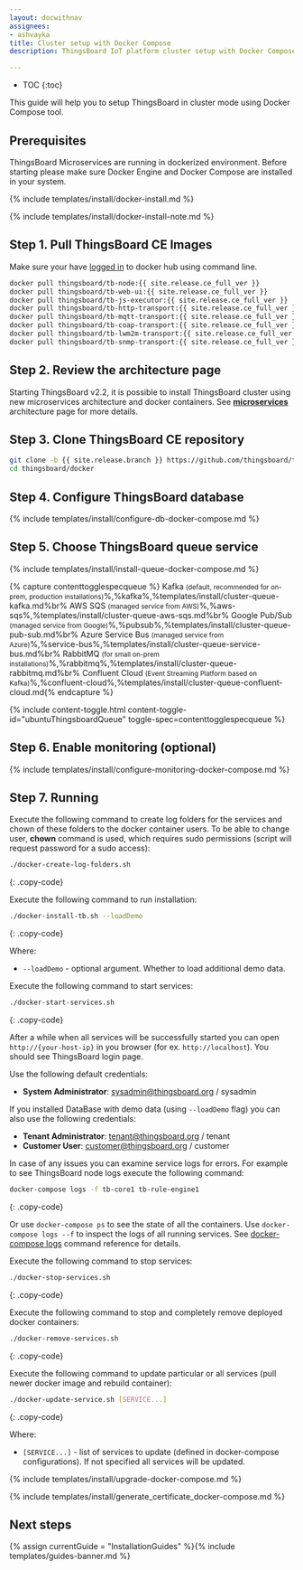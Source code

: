 ```yaml
---
layout: docwithnav
assignees:
- ashvayka
title: Cluster setup with Docker Compose
description: ThingsBoard IoT platform cluster setup with Docker Compose guide

---
```


* TOC
{:toc}



This guide will help you to setup ThingsBoard in cluster mode using Docker Compose tool. 

## Prerequisites

ThingsBoard Microservices are running in dockerized environment.
Before starting please make sure Docker Engine and Docker Compose are installed in your system. 

{% include templates/install/docker-install.md %}

{% include templates/install/docker-install-note.md %}

## Step 1. Pull ThingsBoard CE Images

Make sure your have [logged in](https://docs.docker.com/engine/reference/commandline/login/) to docker hub using command line.

```bash
docker pull thingsboard/tb-node:{{ site.release.ce_full_ver }}
docker pull thingsboard/tb-web-ui:{{ site.release.ce_full_ver }}
docker pull thingsboard/tb-js-executor:{{ site.release.ce_full_ver }}
docker pull thingsboard/tb-http-transport:{{ site.release.ce_full_ver }}
docker pull thingsboard/tb-mqtt-transport:{{ site.release.ce_full_ver }}
docker pull thingsboard/tb-coap-transport:{{ site.release.ce_full_ver }}
docker pull thingsboard/tb-lwm2m-transport:{{ site.release.ce_full_ver }}
docker pull thingsboard/tb-snmp-transport:{{ site.release.ce_full_ver }}
```

## Step 2. Review the architecture page

Starting ThingsBoard v2.2, it is possible to install ThingsBoard cluster using new microservices architecture and docker containers. 
See [**microservices**](/docs/reference/msa/) architecture page for more details.

## Step 3. Clone ThingsBoard CE repository

```bash
git clone -b {{ site.release.branch }} https://github.com/thingsboard/thingsboard.git
cd thingsboard/docker
```

## Step 4. Configure ThingsBoard database

{% include templates/install/configure-db-docker-compose.md %}

## Step 5. Choose ThingsBoard queue service 

{% include templates/install/install-queue-docker-compose.md %}

{% capture contenttogglespecqueue %}
Kafka <small>(default, recommended for on-prem, production installations)</small>%,%kafka%,%templates/install/cluster-queue-kafka.md%br%
AWS SQS <small>(managed service from AWS)</small>%,%aws-sqs%,%templates/install/cluster-queue-aws-sqs.md%br%
Google Pub/Sub <small>(managed service from Google)</small>%,%pubsub%,%templates/install/cluster-queue-pub-sub.md%br%
Azure Service Bus <small>(managed service from Azure)</small>%,%service-bus%,%templates/install/cluster-queue-service-bus.md%br%
RabbitMQ <small>(for small on-prem installations)</small>%,%rabbitmq%,%templates/install/cluster-queue-rabbitmq.md%br%
Confluent Cloud <small>(Event Streaming Platform based on Kafka)</small>%,%confluent-cloud%,%templates/install/cluster-queue-confluent-cloud.md{% endcapture %}

{% include content-toggle.html content-toggle-id="ubuntuThingsboardQueue" toggle-spec=contenttogglespecqueue %} 

## Step 6. Enable monitoring (optional)

{% include templates/install/configure-monitoring-docker-compose.md %}

## Step 7. Running

Execute the following command to create log folders for the services and chown of these folders to the docker container users. 
To be able to change user, **chown** command is used, which requires sudo permissions (script will request password for a sudo access): 

```bash
./docker-create-log-folders.sh
```
{: .copy-code}

Execute the following command to run installation:

```bash
./docker-install-tb.sh --loadDemo
```
{: .copy-code}

Where:

- `--loadDemo` - optional argument. Whether to load additional demo data.

Execute the following command to start services:

```bash
./docker-start-services.sh
```
{: .copy-code}

After a while when all services will be successfully started you can open `http://{your-host-ip}` in you browser (for ex. `http://localhost`).
You should see ThingsBoard login page.

Use the following default credentials:

- **System Administrator**: sysadmin@thingsboard.org / sysadmin

If you installed DataBase with demo data (using `--loadDemo` flag) you can also use the following credentials:

- **Tenant Administrator**: tenant@thingsboard.org / tenant
- **Customer User**: customer@thingsboard.org / customer

In case of any issues you can examine service logs for errors.
For example to see ThingsBoard node logs execute the following command:

```bash
docker-compose logs -f tb-core1 tb-rule-engine1
```
{: .copy-code}

Or use `docker-compose ps` to see the state of all the containers.
Use `docker-compose logs --f` to inspect the logs of all running services.
See [docker-compose logs](https://docs.docker.com/compose/reference/logs/) command reference for details.

Execute the following command to stop services:

```bash
./docker-stop-services.sh
```
{: .copy-code}

Execute the following command to stop and completely remove deployed docker containers:

```bash
./docker-remove-services.sh
```
{: .copy-code}

Execute the following command to update particular or all services (pull newer docker image and rebuild container):

```bash
./docker-update-service.sh [SERVICE...]
```
{: .copy-code}

Where:

- `[SERVICE...]` - list of services to update (defined in docker-compose configurations). If not specified all services will be updated.

{% include templates/install/upgrade-docker-compose.md %}

{% include templates/install/generate_certificate_docker-compose.md %}

## Next steps

{% assign currentGuide = "InstallationGuides" %}{% include templates/guides-banner.md %}
